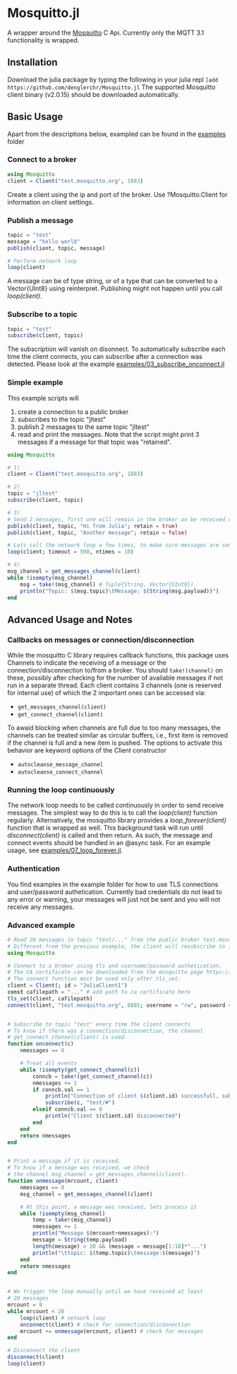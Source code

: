 # Mosquitto.jl

A wrapper around the [Mosquitto](https://mosquitto.org/) C Api. Currently only the MQTT 3.1 functionality is wrapped.

## Installation
Download the julia package by typing the following in your julia repl
`]add https://github.com/denglerchr/Mosquitto.jl`
The supported Mosquitto client binary (v2.0.15) should be downloaded automatically.

## Basic Usage

Apart from the descriptions below, exampled can be found in the [examples](examples/) folder

### Connect to a broker

```julia
using Mosquitto
client = Client("test.mosquitto.org", 1883)
```

Create a client using the ip and port of the broker. 
Use ?Mosquitto.Client for information on client settings.

### Publish a message
```julia
topic = "test"
message = "hello world"
publish(client, topic, message)

# Perform network loop
loop(client)
```

A message can be of type string, or of a type that can be converted to a Vector{UInt8} using reinterpret. Publishing might not happen until you call *loop(client)*.

### Subscribe to a topic
```julia
topic = "test"
subscribe(client, topic)
```
The subscription will vanish on disonnect. To automatically subscribe each time the client connects, you can subscribe after a connection was detected. Please look at the example [examples/03_subscribe_onconnect.jl](examples/03_subscribe_onconnect.jl) 

### Simple example

This example scripts will
1) create a connection to a public broker
2) subscribes to the topic "jltest"
3) publish 2 messages to the same topic "jltest"
4) read and print the messages.
Note that the script might print 3 messages if a message for that topic was "retained".

```julia
using Mosquitto

# 1)
client = Client("test.mosquitto.org", 1883)

# 2)
topic = "jltest"
subscribe(client, topic)

# 3)
# Send 2 messages, first one will remain in the broker an be received on new connect
publish(client, topic, "Hi from Julia"; retain = true)
publish(client, topic, "Another message"; retain = false)

# Lets call the network loop a few times, to make sure messages are sent/received
loop(client; timeout = 500, ntimes = 10)

# 4)
msg_channel = get_messages_channel(client)
while !isempty(msg_channel)
    msg = take!(msg_channel) # Tuple{String, Vector{UInt8})
    println("Topic: $(msg.topic)\tMessage: $(String(msg.payload))")
end
```

## Advanced Usage and Notes

### Callbacks on messages or connection/disconnection
While the mosquitto C library requires callback functions, this package uses Channels to indicate the receiving of a message or the connection/disconnection to/from a broker. You should `take!(channel)` on these, possibly after checking for the number of available messages if not run in a separate thread. Each client contains 3 channels (one is reserved for internal use) of which the 2 important ones can be accessed via:
* `get_messages_channel(client)`
* `get_connect_channel(client)`

To awaid blocking when channels are full due to too many messages, the channels can be treated similar as circular buffers, i.e., first item is removed if the channel is full and a new item is pushed. The options to activate this behavior are keyword options of the Client constructor
* `autocleanse_message_channel`
* `autocleanse_connect_channel`

### Running the loop continuously
The network loop needs to be called continuously in order to send receive messages. The simplest way to do this
is to call the *loop(client)* function regularly. Alternatively, the mosquitto library provides
a *loop_forever(client)* function that is wrapped as well. This background task will run until *disconnect(client)* is called and then return. As such, the message and connect events should be handled in an @async task. For an example usage, see [examples/07_loop_forever.jl](examples/07_loop_forever.jl).

### Authentication
You find examples in the example folder for how to use TLS connections and user/password authetication. Currently bad credentials do not lead to any error or warning, your messages will just not be sent and you will not receive any messages.

### Advanced example

```julia
# Read 20 messages in topic "test/..." from the public broker test.mosquitto.org
# Different from the previous example, the client will resubscribe to its topic every time it connects to the broker
using Mosquitto

# Connect to a broker using tls and username/password authetication.
# The CA certificate can be downloaded from the mosquitto page https://test.mosquitto.org/ssl/mosquitto.org.crt
# The connect function must be used only after tls_set.
client = Client(; id = "JuliaClient1")
const cafilepath = "..." # add path to ca certificate here
tls_set(client, cafilepath)
connect(client, "test.mosquitto.org", 8885; username = "rw", password = "readwrite")


# Subscribe to topic "test" every time the client connects
# To know if there was a connection/disconnection, the channel
# get_connect_channel(client) is used.
function onconnect(c)
    nmessages == 0

    # Treat all events
    while !isempty(get_connect_channel(c))
        conncb = take!(get_connect_channel(c))
        nmessages += 1
        if conncb.val == 1
            println("Connection of client $(client.id) successfull, subscribing to test/#")
            subscribe(c, "test/#")
        elseif conncb.val == 0
            println("Client $(client.id) disconnected")
        end
    end
    return nmessages
end


# Print a message if it is received.
# To know if a message was received, we check
# the channel msg_channel = get_messages_channel(client).
function onmessage(mrcount, client)
    nmessages == 0
    msg_channel = get_messages_channel(client)

    # At this point, a message was received, lets process it
    while !isempty(msg_channel)
        temp = take!(msg_channel)
        nmessages += 1
        println("Message $(mrcount+nmessages):")
        message = String(temp.payload)
        length(message) > 20 && (message = message[1:18]*"...")
        println("\ttopic: $(temp.topic)\tmessage:$(message)")
    end
    return nmessages
end


# We trigger the loop manually until we have received at least
# 20 messages
mrcount = 0
while mrcount < 20
    loop(client) # network loop
    onconnect(client) # check for connection/disconnection
    mrcount += onmessage(mrcount, client) # check for messages
end

# Disconnect the client
disconnect(client)
loop(client)
```